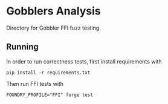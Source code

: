 # Gobblers Analysis

Directory for Gobbler FFI fuzz testing.

## Running

In order to run correctness tests, first install requirements with

```
pip install -r requirements.txt
```

Then run FFI tests with

```
FOUNDRY_PROFILE="FFI" forge test
```
